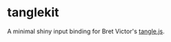 # tanglekit

A minimal shiny input binding for Bret Victor's [tangle.js](http://worrydream.com/Tangle/reference.html).
